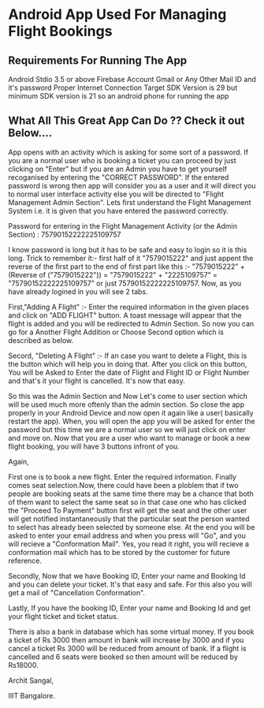 # Android App Used For Managing Flight Bookings

## Requirements For Running The App

Android Stdio 3.5 or above
Firebase Account
Gmail or Any Other Mail ID and it's password
Proper Internet Connection
Target SDK Version is 29 but minimum SDK version is 21 so an android phone for running the app

## What All This Great App Can Do ?? Check it out Below....

App opens with an activity which is asking for some sort of a password. If you are a normal user who is booking a ticket you can proceed by just clicking on "Enter" but if you are an Admin you have to get yourself recoganised by entering the "CORRECT PASSWORD". If the entered password is wrong then app will consider you as a user and it will direct you to normal user interface activity else you will be directed to "Flight Management Admin Section". Lets first understand the Flight Management System i.e. it is given that you have entered the password correctly.

Password for entering in the Flight Management Activity (or the Admin Section) : 75790152222225109757

I know password is long but it has to be safe and easy to login so it is this long. Trick to remember it:- first half of it "7579015222" and just appent the reverse of the first part to the end of first part like this :- "7579015222" + (Reverse of ("7579015222")) = "7579015222" + "2225109757" = "75790152222225109757" or just 75790152222225109757. Now, as you have already logined in you will see 2 tabs. 

First,"Adding A Flight" :- Enter the required information in the given places and click on "ADD FLIGHT" button. A toast message will appear that the flight is added and you will be redirected to Admin Section. So now you can go for a Another Flight Addition or Choose Second option which is described as below.

Secord, "Deleting A Flight" :- If an case you want to delete a Flight, this is the button which will help you in doing that. After you click on this button, You will be Asked to Enter the date of Flight and Flight ID or Flight Number and that's it your flight is cancelled. It's now that easy.

So this was the Admin Section and Now Let's come to user section which will be used much more oftenly than the admin section. So close the app properly in your Android Device and now open it again like a user( basically restart the app). When, you will open the app you will be asked for enter the password but this time we are a normal user so we will just click on enter and move on. Now that you are a user who want to manage or book a new flight booking, you will have 3 buttons infront of you.

Again,

First one is to book a new flight. Enter the required information. Finally comes seat selection.Now, there could have been a ploblem that if two people are booking seats at the same time there may be a chance that both of them want to select the same seat so in that case one who has clicked the "Proceed To Payment" button first will get the seat and the other user will get notified instantaneously that the particular seat the person wanted to select has already been selected by someone else. At the end you will be asked to enter your email address and when you press will "Go", and you will recieve a "Conformation Mail". Yes, you read it right, you will recieve a conformation mail which has to be stored by the customer for future reference.

Secondly, Now that we have Booking ID, Enter your name and Booking Id and you can delete your ticket. It's that easy and safe. For this also you will get a mail of "Cancellation Conformation".

Lastly, If you have the booking ID, Enter your name and Booking Id and get your flight ticket and ticket status.

There is also a bank in database which has some virtual money. If you book a ticket of Rs 3000 then amount in bank will increase by 3000 and if you cancel a ticket Rs 3000 will be reduced from amount of bank. If a flight is cancelled and 6 seats were booked so then amount will be reduced by Rs18000.



Archit Sangal,

IIIT Bangalore.
